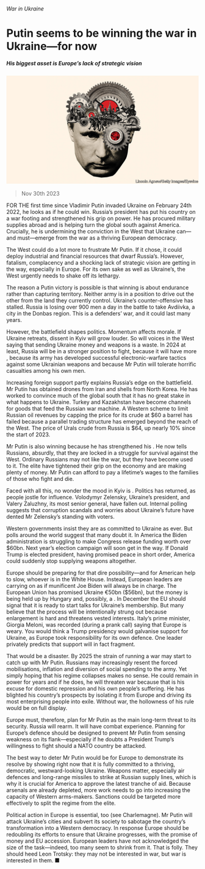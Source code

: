 ###### War in Ukraine

# Putin seems to be winning the war in Ukraine—for now 

##### His biggest asset is Europe’s lack of strategic vision 

![image](images/20231202_LDD001.jpg) 

> Nov 30th 2023 

FOR THE first time since Vladimir Putin invaded Ukraine on February 24th 2022, he looks as if he could win. Russia’s president has put his country on a war footing and strengthened his grip on power. He has procured military supplies abroad and is helping turn the global south against America. Crucially, he is undermining the conviction in the West that Ukraine can—and must—emerge from the war as a thriving European democracy.


The West could do a lot more to frustrate Mr Putin. If it chose, it could deploy industrial and financial resources that dwarf Russia’s. However, fatalism, complacency and a shocking lack of strategic vision are getting in the way, especially in Europe. For its own sake as well as Ukraine’s, the West urgently needs to shake off its lethargy.

The reason a Putin victory is possible is that winning is about endurance rather than capturing territory. Neither army is in a position to drive out the other from the land they currently control. Ukraine’s counter-offensive has stalled. Russia is losing over 900 men a day in the battle to take Avdiivka, a city in the Donbas region. This is a defenders’ war, and it could last many years.

However, the battlefield shapes politics. Momentum affects morale. If Ukraine retreats, dissent in Kyiv will grow louder. So will voices in the West saying that sending Ukraine money and weapons is a waste. In 2024 at least, Russia will be in a stronger position to fight, because it will have more , because its army has developed successful electronic-warfare tactics against some Ukrainian weapons and because Mr Putin will tolerate horrific casualties among his own men.

Increasing foreign support partly explains Russia’s edge on the battlefield. Mr Putin has obtained drones from Iran and shells from North Korea. He has worked to convince much of the global south that it has no great stake in what happens to Ukraine. Turkey and Kazakhstan have become channels for goods that feed the Russian war machine. A Western scheme to limit Russian oil revenues by capping the price for its crude at $60 a barrel has failed because a parallel trading structure has emerged beyond the reach of the West. The price of Urals crude from Russia is $64, up nearly 10% since the start of 2023.

Mr Putin is also winning because he has strengthened his . He now tells Russians, absurdly, that they are locked in a struggle for survival against the West. Ordinary Russians may not like the war, but they have become used to it. The elite have tightened their grip on the economy and are making plenty of money. Mr Putin can afford to pay a lifetime’s wages to the families of those who fight and die.

Faced with all this, no wonder the mood in Kyiv is . Politics has returned, as people jostle for influence. Volodymyr Zelensky, Ukraine’s president, and Valery Zaluzhny, its most senior general, have fallen out. Internal polling suggests that corruption scandals and worries about Ukraine’s future have dented Mr Zelensky’s standing with voters.

Western governments insist they are as committed to Ukraine as ever. But polls around the world suggest that many doubt it. In America the Biden administration is struggling to make Congress release funding worth over $60bn. Next year’s election campaign will soon get in the way. If Donald Trump is elected president, having promised peace in short order, America could suddenly stop supplying weapons altogether.

Europe should be preparing for that dire possibility—and for American help to slow, whoever is in the White House. Instead, European leaders are carrying on as if munificent Joe Biden will always be in charge. The European Union has promised Ukraine €50bn ($56bn), but the money is being held up by Hungary and, possibly, a . In December the EU should signal that it is ready to start talks for Ukraine’s membership. But many believe that the process will be intentionally strung out because enlargement is hard and threatens vested interests. Italy’s prime minister, Giorgia Meloni, was recorded (during a prank call) saying that Europe is weary. You would think a Trump presidency would galvanise support for Ukraine, as Europe took responsibility for its own defence. One leader privately predicts that support will in fact fragment.

That would be a disaster. By 2025 the strain of running a war may start to catch up with Mr Putin. Russians may increasingly resent the forced mobilisations, inflation and diversion of social spending to the army. Yet simply hoping that his regime collapses makes no sense. He could remain in power for years and if he does, he will threaten war because that is his excuse for domestic repression and his own people’s suffering. He has blighted his country’s prospects by isolating it from Europe and driving its most enterprising people into exile. Without war, the hollowness of his rule would be on full display. 

Europe must, therefore, plan for Mr Putin as the main long-term threat to its security. Russia will rearm. It will have combat experience. Planning for Europe’s defence should be designed to prevent Mr Putin from sensing weakness on its flank—especially if he doubts a President Trump’s willingness to fight should a NATO country be attacked.

The best way to deter Mr Putin would be for Europe to demonstrate its resolve by showing right now that it is fully committed to a thriving, democratic, westward-looking Ukraine. Weapons matter, especially air defences and long-range missiles to strike at Russian supply lines, which is why it is crucial for America to approve the latest tranche of aid. Because arsenals are already depleted, more work needs to go into increasing the capacity of Western arms-makers. Sanctions could be targeted more effectively to split the regime from the elite.

Political action in Europe is essential, too (see Charlemagne). Mr Putin will attack Ukraine’s cities and subvert its society to sabotage the country’s transformation into a Western democracy. In response Europe should be redoubling its efforts to ensure that Ukraine progresses, with the promise of money and EU accession. European leaders have not acknowledged the size of the task—indeed, too many seem to shrink from it. That is folly. They should heed Leon Trotsky: they may not be interested in war, but war is interested in them. ■


